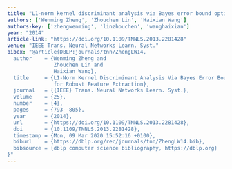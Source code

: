 ```yaml
---
title: "L1-norm kernel discriminant analysis via Bayes error bound optimization for robust feature extraction"
authors: ['Wenming Zheng', 'Zhouchen Lin', 'Haixian Wang']
authors-key: ['zhengwenming', 'linzhouchen', 'wanghaixian']
year: "2014"
article-link: "https://doi.org/10.1109/TNNLS.2013.2281428"
venue: "IEEE Trans. Neural Networks Learn. Syst."
bibex: "@article{DBLP:journals/tnn/ZhengLW14,
  author    = {Wenming Zheng and
               Zhouchen Lin and
               Haixian Wang},
  title     = {L1-Norm Kernel Discriminant Analysis Via Bayes Error Bound Optimization
               for Robust Feature Extraction},
  journal   = {{IEEE} Trans. Neural Networks Learn. Syst.},
  volume    = {25},
  number    = {4},
  pages     = {793--805},
  year      = {2014},
  url       = {https://doi.org/10.1109/TNNLS.2013.2281428},
  doi       = {10.1109/TNNLS.2013.2281428},
  timestamp = {Mon, 09 Mar 2020 15:52:16 +0100},
  biburl    = {https://dblp.org/rec/journals/tnn/ZhengLW14.bib},
  bibsource = {dblp computer science bibliography, https://dblp.org}
}"
---
```


